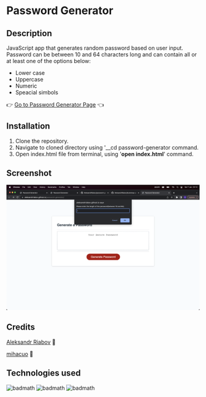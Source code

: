 # Password Generator

## Description 

JavaScript app that generates random password based on user input. Password can be between 10 and 64 characters long and can contain all
or at least one of the options below:
- Lower case 
- Uppercase
- Numeric 
- Speacial simbols



:point_right: [Go to Password Generator Page](https://aleksandrriabov.github.io/password-generator/) :point_left:


## Installation
  1. Clone the repository.
  2. Navigate to cloned directory using '__cd password-generator command.
  3. Open index.html file from terminal, using '__open index.html__' command.


## Screenshot
![alt text](/images/ScreenshotPwdGenerator.png)


## Credits
[Aleksandr Riabov](https://github.com/AleksandrRiabov) :clap:

[mihacuo](https://github.com/mihacuo) :clap:


## Technologies used

![badmath](https://img.shields.io/badge/-CSS-blue)
![badmath](https://img.shields.io/badge/-HTML-blue)
![badmath](https://img.shields.io/badge/-JavaScript-red)
